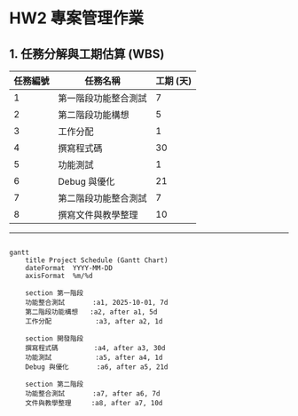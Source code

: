 # HW2 專案管理作業

## 1. 任務分解與工期估算 (WBS)

| 任務編號 | 任務名稱           | 工期 (天) |
|----------|--------------------|-----------|
| 1        | 第一階段功能整合測試 | 7         |
| 2        | 第二階段功能構想     | 5         |
| 3        | 工作分配             | 1         |
| 4        | 撰寫程式碼           | 30        |
| 5        | 功能測試             | 1         |
| 6        | Debug 與優化         | 21        |
| 7        | 第二階段功能整合測試 | 7         |
| 8        | 撰寫文件與教學整理   | 10        |

---



```mermaid

gantt
    title Project Schedule (Gantt Chart)
    dateFormat  YYYY-MM-DD
    axisFormat  %m/%d

    section 第一階段
    功能整合測試       :a1, 2025-10-01, 7d
    第二階段功能構想   :a2, after a1, 5d
    工作分配           :a3, after a2, 1d

    section 開發階段
    撰寫程式碼         :a4, after a3, 30d
    功能測試           :a5, after a4, 1d
    Debug 與優化       :a6, after a5, 21d

    section 第二階段
    功能整合測試       :a7, after a6, 7d
    文件與教學整理     :a8, after a7, 10d




